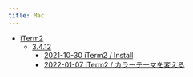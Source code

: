 ```yaml
---
title: Mac
---
```



- [iTerm2](./iTerm2/index.md)
    - [3.4.12](./iTerm2/3.4.12/index.md)
        - [2021-10-30 iTerm2 / Install](./../../../d/2021/10/30/iTerm2_をインストールする.md)
        - [2022-01-07 iTerm2 / カラーテーマを変える](./../../../d/2022/01/07/iTerm2_のカラーテーマを変える.md)




